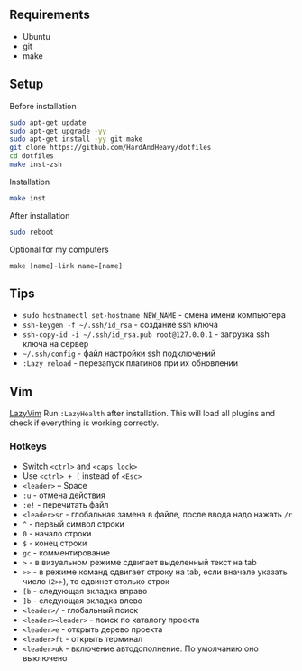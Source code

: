 ## Requirements
* Ubuntu
* git
* make

## Setup

Before installation
```sh
sudo apt-get update
sudo apt-get upgrade -yy
sudo apt-get install -yy git make
git clone https://github.com/HardAndHeavy/dotfiles 
cd dotfiles
make inst-zsh
```

Installation
```sh
make inst
```

After installation
```sh
sudo reboot
```

Optional for my computers
```
make [name]-link name=[name]
```

## Tips

* `sudo hostnamectl set-hostname NEW_NAME` - смена имени компьютера
* `ssh-keygen -f ~/.ssh/id_rsa` - создание ssh ключа
* `ssh-copy-id -i ~/.ssh/id_rsa.pub root@127.0.0.1` - загрузка ssh ключа на сервер
* `~/.ssh/config` - файл настройки ssh подключений
* `:Lazy reload` - перезапуск плагинов при их обновлении

## Vim
[LazyVim](https://www.lazyvim.org/)
Run `:LazyHealth` after installation. This will load all plugins and check if everything is working correctly. 

### Hotkeys
* Switch `<ctrl>` and `<caps lock>`
* Use `<ctrl> + [` instead of `<Esc>`
* `<leader>` – Space
* `:u` - отмена действия
* `:e!` - перечитать файл
* `<leader>sr` - глобальная замена в файле, после ввода надо нажать `/r`
* `^` - первый символ строки
* `0` - начало строки
* `$` - конец строки
* `gc` - комментирование
* `>` - в визуальном режиме сдвигает выделенный текст на tab
* `>>` - в режиме команд сдвигает строку на tab, если вначале указать число (`2>>`), то сдвинет столько строк
* `[b` - следующая вкладка вправо
* `]b` - следующая вкладка влево
* `<leader>/` - глобальный поиск
* `<leader><leader>` - поиск по каталогу проекта
* `<leader>e` - открыть дерево проекта
* `<leader>ft` - открыть терминал
* `<leader>uk` - включение автодополнение. По умолчанию оно выключено
